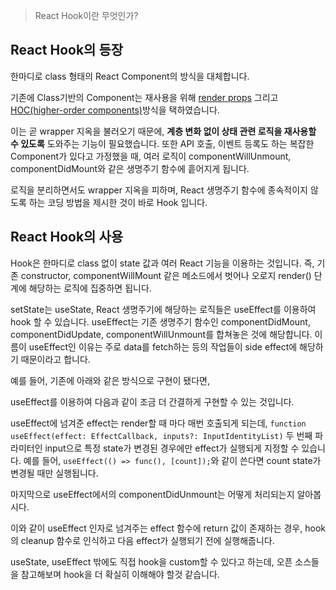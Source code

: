 
> React Hook이란 무엇인가?

## React Hook의 등장
한마디로 class 형태의 React Component의 방식을 대체합니다.

기존에 Class기반의 Component는 재사용을 위해 [render props](https://ko.reactjs.org/docs/render-props.html#gatsby-focus-wrapper) 그리고 [HOC(higher-order components)](https://ko.reactjs.org/docs/higher-order-components.html#gatsby-focus-wrapper)방식을 택하였습니다.

이는 곧 wrapper 지옥을 불러오기 때문에, **계층 변화 없이 상태 관련 로직을 재사용할 수 있도록** 도와주는 기능이 필요했습니다.
또한 API 호출, 이벤트 등록도 하는 복잡한 Component가 있다고 가정했을 때, 여러 로직이 componentWillUnmount, componentDidMount와 같은 생명주기 함수에 흩어지게 됩니다.

로직을 분리하면서도 wrapper 지옥을 피하며, React 생명주기 함수에 종속적이지 않도록 하는 코딩 방법을 제시한 것이 
바로 Hook 입니다.

## React Hook의 사용

Hook은 한마디로 class 없이 state 값과 여러 React 기능을 이용하는 것입니다.
즉, 기존 constructor, componentWillMount 같은 메소드에서 벗어나 오로지 render() 단계에 해당하는 로직에 집중하면 됩니다.

setState는 useState, React 생명주기에 해당하는 로직들은 useEffect를 이용하여 hook 할 수 있습니다.
useEffect는 기존 생명주기 함수인 componentDidMount, componentDidUpdate, componentWillUnmount를 합쳐놓은 것에 해당합니다.
이름이 useEffect인 이유는 주로 data를 fetch하는 등의 작업들이 side effect에 해당하기 때문이라고 합니다.

예를 들어, 기존에 아래와 같은 방식으로 구현이 됐다면,
<script src="https://gist.github.com/Ro4z/6b66ba8aa77e1d27e2d63dec1206ebb1.js"></script>

useEffect를 이용하여 다음과 같이 조금 더 간결하게 구현할 수 있는 것입니다.
<script src="https://gist.github.com/Ro4z/f074914c800dbb1ac4e4dd0ad077d0c0.js"></script>

useEffect에 넘겨준 effect는 render할 때 마다 매번 호출되게 되는데,
```function useEffect(effect: EffectCallback, inputs?: InputIdentityList)```
두 번째 파라미터인 input으로 특정 state가 변경된 경우에만 effect가 실행되게 지정할 수 있습니다.
예를 들어, ```useEffect(() => func(), [count]);```와 같이 쓴다면 count state가 변경될 때만 실행됩니다.

마지막으로 useEffect에서의 componentDidUnmount는 어떻게 처리되는지 알아봅시다.
<script src="https://gist.github.com/Ro4z/912b83bd6e11aca783e6b75460a16f0a.js"></script>
이와 같이 useEffect 인자로 넘겨주는 effect 함수에 return 값이 존재하는 경우, hook의 cleanup 함수로 인식하고 다음 effect가 실행되기 전에 실행해줍니다.


useState, useEffect 밖에도 직접 hook을 custom할 수 있다고 하는데, 오픈 소스들을 참고해보며 hook을 더 확실히 이해해야 할것 같습니다.



